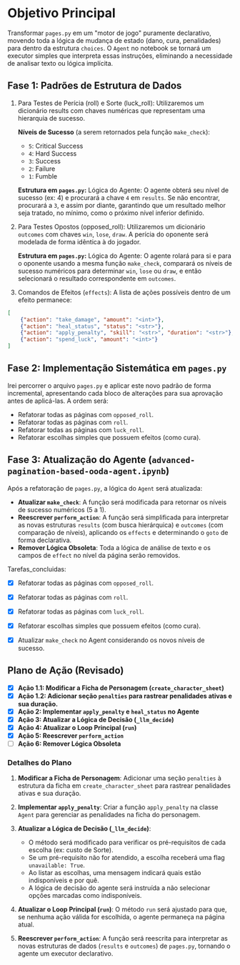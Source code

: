 # Objetivo Principal

Transformar `pages.py` em um "motor de jogo" puramente declarativo, movendo toda a lógica de mudança de estado (dano, cura, penalidades) para dentro da estrutura `choices`. O `Agent` no notebook se tornará um executor simples que interpreta essas instruções, eliminando a necessidade de analisar texto ou lógica implícita.

## Fase 1: Padrões de Estrutura de Dados

1. Para Testes de Perícia (roll) e Sorte (luck_roll): Utilizaremos um dicionário results com chaves numéricas que representam uma hierarquia de sucesso.

    **Níveis de Sucesso** (a serem retornados pela função `make_check`):
    - `5`: Critical Success
    - `4`: Hard Success
    - `3`: Success
    - `2`: Failure
    - `1`: Fumble

    **Estrutura em `pages.py`:**
    Lógica do Agente: O agente obterá seu nível de sucesso (ex: 4) e procurará a chave `4` em `results`. Se não encontrar, procurará a `3`, e assim por diante, garantindo que um resultado melhor seja tratado, no mínimo, como o próximo nível inferior definido.

2. Para Testes Opostos (opposed_roll): Utilizaremos um dicionário `outcomes` com chaves `win`, `lose`, `draw`. A perícia do oponente será modelada de forma idêntica à do jogador.

    **Estrutura em `pages.py`:**
    Lógica do Agente: O agente rolará para si e para o oponente usando a mesma função `make_check`, comparará os níveis de sucesso numéricos para determinar `win`, `lose` ou `draw`, e então selecionará o resultado correspondente em `outcomes`.

3. Comandos de Efeitos (`effects`): A lista de ações possíveis dentro de um efeito permanece:
```json
[
    {"action": "take_damage", "amount": "<int>"},
    {"action": "heal_status", "status": "<str>"},
    {"action": "apply_penalty", "skill": "<str>", "duration": "<str>"},
    {"action": "spend_luck", "amount": "<int>"}
]
```

## Fase 2: Implementação Sistemática em `pages.py`

Irei percorrer o arquivo `pages.py` e aplicar este novo padrão de forma incremental, apresentando cada bloco de alterações para sua aprovação antes de aplicá-las. A ordem será:

- Refatorar todas as páginas com `opposed_roll`.
- Refatorar todas as páginas com `roll`.
- Refatorar todas as páginas com `luck_roll`.
- Refatorar escolhas simples que possuem efeitos (como cura).

## Fase 3: Atualização do Agente (`advanced-pagination-based-ooda-agent.ipynb`)

Após a refatoração de `pages.py`, a lógica do `Agent` será atualizada:

- **Atualizar `make_check`**: A função será modificada para retornar os níveis de sucesso numéricos (5 a 1).
- **Reescrever `perform_action`**: A função será simplificada para interpretar as novas estruturas `results` (com busca hierárquica) e `outcomes` (com comparação de níveis), aplicando os `effects` e determinando o `goto` de forma declarativa.
- **Remover Lógica Obsoleta**: Toda a lógica de análise de texto e os campos de `effect` no nível da página serão removidos.

Tarefas_concluidas:
- [x] Refatorar todas as páginas com `opposed_roll`.
- [x] Refatorar todas as páginas com `roll`.
- [x] Refatorar todas as páginas com `luck_roll`.
- [x] Refatorar escolhas simples que possuem efeitos (como cura).
- [x] Atualizar `make_check` no Agent considerando os novos níveis de sucesso.


## Plano de Ação (Revisado)

- [x] **Ação 1.1: Modificar a Ficha de Personagem (`create_character_sheet`)**
- [x] **Ação 1.2: Adicionar seção `penalties` para rastrear penalidades ativas e sua duração.**
- [x] **Ação 2: Implementar `apply_penalty` e `heal_status` no Agente**
- [x] **Ação 3: Atualizar a Lógica de Decisão (`_llm_decide`)**
- [x] **Ação 4: Atualizar o Loop Principal (`run`)**
- [x] **Ação 5: Reescrever `perform_action`**
- [ ] **Ação 6: Remover Lógica Obsoleta**

### Detalhes do Plano

1.  **Modificar a Ficha de Personagem**: Adicionar uma seção `penalties` à estrutura da ficha em `create_character_sheet` para rastrear penalidades ativas e sua duração.

2.  **Implementar `apply_penalty`**: Criar a função `apply_penalty` na classe `Agent` para gerenciar as penalidades na ficha do personagem.

3.  **Atualizar a Lógica de Decisão (`_llm_decide`)**:
    *   O método será modificado para verificar os pré-requisitos de cada escolha (ex: custo de Sorte).
    *   Se um pré-requisito não for atendido, a escolha receberá uma flag `unavailable: True`.
    *   Ao listar as escolhas, uma mensagem indicará quais estão indisponíveis e por quê.
    *   A lógica de decisão do agente será instruída a não selecionar opções marcadas como indisponíveis.

4.  **Atualizar o Loop Principal (`run`)**: O método `run` será ajustado para que, se nenhuma ação válida for escolhida, o agente permaneça na página atual.

5.  **Reescrever `perform_action`**: A função será reescrita para interpretar as novas estruturas de dados (`results` e `outcomes`) de `pages.py`, tornando o agente um executor declarativo.
